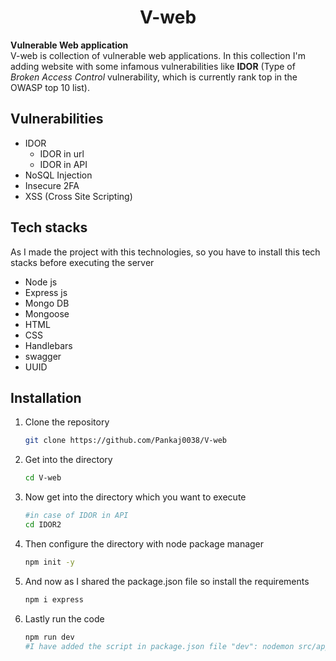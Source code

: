 <h1 align="center">V-web</h1> 
<b>Vulnerable Web application</b> <br>
V-web is collection of vulnerable web applications. In this collection I'm adding website with some infamous vulnerabilities like <b>IDOR</b> (Type of <i>Broken Access Control</i> vulnerability, which is currently rank top in the OWASP top 10 list).

## Vulnerabilities
- IDOR
  - IDOR in url
  - IDOR in API
- NoSQL Injection
- Insecure 2FA
- XSS (Cross Site Scripting)

## Tech stacks
As I made the project with this technologies, so you have to install this tech stacks before executing the server
- Node js
- Express js
- Mongo DB
- Mongoose
- HTML
- CSS
- Handlebars
- swagger
- UUID

## Installation

1. Clone the repository
   ```bash
   git clone https://github.com/Pankaj0038/V-web
   ```
2. Get into the directory
   ```bash
   cd V-web
   ```
3. Now get into the directory which you want to execute
   ```bash
   #in case of IDOR in API
   cd IDOR2
   ```
4. Then configure the directory with node package manager
   ```bash
   npm init -y
   ```
5. And now as I shared the package.json file so install the requirements
   ```bash
   npm i express
   ```
6. Lastly run the code
   ```bash
   npm run dev
   #I have added the script in package.json file "dev": nodemon src/app.js , that is why it will work
   ```
